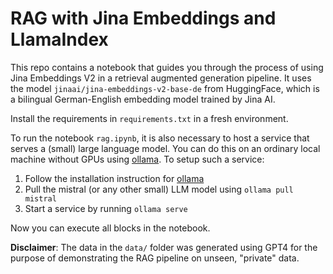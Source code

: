 # RAG with Jina Embeddings and LlamaIndex

This repo contains a notebook that guides you through the process of using Jina Embeddings V2 in a retrieval augmented generation pipeline.
It uses the model `jinaai/jina-embeddings-v2-base-de` from HuggingFace, which is a bilingual German-English embedding model trained by Jina AI.

Install the requirements in `requirements.txt` in a fresh environment.

To run the notebook `rag.ipynb`, it is also necessary to host a service that serves a (small) large language model. You can do this on an ordinary local machine without GPUs using [ollama](https://github.com/ollama/ollama). To setup such a service:

1. Follow the installation instruction for [ollama](https://github.com/ollama/ollama)
2. Pull the mistral (or any other small) LLM model using `ollama pull mistral`
3. Start a service by running `ollama serve`

Now you can execute all blocks in the notebook.

**Disclaimer**: The data in the `data/` folder was generated using GPT4 for the purpose of demonstrating the RAG pipeline on unseen, "private" data.